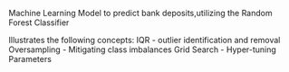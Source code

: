 Machine Learning Model to predict bank deposits,utilizing the Random Forest Classifier



Illustrates the following concepts:
IQR - outlier identification and removal
Oversampling - Mitigating class imbalances
Grid Search - Hyper-tuning Parameters 
